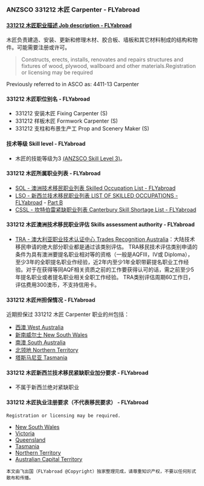 ### ANZSCO 331212 木匠 Carpenter - FLYabroad ###

####  [331212 木匠职业描述 Job description - FLYabroad](http://www.flyabroadvisa.com/anzsco/1331.html#133111)

木匠负责建造、安装、更新和修理木材、胶合板、墙板和其它材料制成的结构和物件。可能需要注册或许可。

> Constructs, erects, installs, renovates and repairs structures and fixtures of wood, plywood, wallboard and other materials.Registration or licensing may be required

Previously referred to in ASCO as:
4411-13 Carpenter

#### 331212 木匠职位别名 - FLYabroad
 
- 331212 安装木匠 Fixing Carpenter (S)
- 331212 样板木匠 Formwork Carpenter (S)
- 331212 支柱和布景生产工 Prop and Scenery Maker (S)

#### 技术等级 Skill level - FLYabroad

- 木匠的技能等级为3 [(ANZSCO Skill Level 3)](http://www.flyabroadvisa.com/anzsco/)。

#### 331212 木匠所属职业列表 - FLYabroad

- [SOL - 澳洲技术移民职业列表 Skilled Occupation List - FLYabroad](http://www.flyabroadvisa.com/sol/)
- [LSO - 新西兰技术移民职业列表 LIST OF SKILLED OCCUPATIONS - FLYabroad](http://nz.flyabroadvisa.com/lso/) - [Part B](partb)
- [CSSL - 坎特伯雷紧缺职业列表 Canterbury Skill Shortage List - FLYabroad](http://nz.flyabroadvisa.com/work-residence/cssl.html)

#### 331212 木匠澳洲技术移民职业评估 Skills assessment authority - FLYabroad

- [TRA - 澳大利亚职业技术认证中心 Trades Recognition Australia](http://www.flyabroadvisa.com/ass/tra.html)：大陆技术移民申请的绝大部分职业都是通过该类别评估。
TRA移民技术评估类别申请的条件为具有澳洲要提名职业相对等的资格（一般是AQFIII，IV或 Diploma），至少3年的全职提名职业作经验，近2年内至少1年全职带薪提名职业工作经验。对于在获得等同AQF相关资质之前的工作要获得认可的话，需之前至少5年提名职业或者提名职业相关全职工作经验。
TRA类别评估周期60工作日，评估费用300澳币，不支持信用卡。

#### 331212 木匠州担保情况 - FLYabroad

近期担保过 331212 木匠 Carpenter 职业的州包括：

- [西澳 West Australia](http://www.flyabroadvisa.com/zdb/wa.html)
- [新南威尔士 New South Wales](http://www.flyabroadvisa.com/zdb/nsw.html)
- [南澳 South Australia](http://www.flyabroadvisa.com/zdb/sa.html)
- [北领地 Northern Territory](http://www.flyabroadvisa.com/zdb/nt.html)
- [塔斯马尼亚 Tasmania](http://www.flyabroadvisa.com/zdb/tas.html)

#### 331212 木匠新西兰技术移民紧缺职业加分要求 - FLYabroad

- 不属于新西兰绝对紧缺职业

#### 331212 木匠执业注册要求（不代表移民要求） - FLYabroad

    Registration or licensing may be required.

- [New South Wales](http://www.fairtrading.nsw.gov.au/)
- [Victoria ](http://www.buildingcommission.com.au/)
- [Queensland ](http://www.qbcc.qld.gov.au/Pages/default.aspx)
- [Tasmania ](http://workplacestandards.tas.gov.au/home)
- [Northern Territory ](http://www.bpb.nt.gov.au/)
- [Australian Capital Territory ](http://www.actpla.act.gov.au/)

`本文由飞出国（FLYabroad @Copyright）独家整理完成，请尊重知识产权，不要以任何形式散布和传播。`